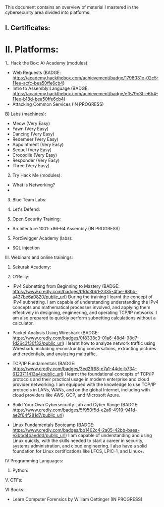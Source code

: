 This document contains an overview of material I mastered in the cybersecurity area divided into platforms:

## I. Certificates:

# II. Platforms:

1.. Hack the Box: 
A) Academy (modules):
- Web Requests (BADGE: https://academy.hackthebox.com/achievement/badge/1798031e-02c5-11ee-acfc-bea50ffe6cb4)
- Intro to Assembly Language (BADGE: https://academy.hackthebox.com/achievement/badge/ef579c3f-e6b4-11ee-b18d-bea50ffe6cb4)
- Attacking Common Services (IN PROGRESS)

B) Labs (machines):
- Meow (Very Easy)
- Fawn (Very Easy)
- Dancing (Very Easy)
- Redemeer (Very Easy)
- Appointment (Very Easy)
- Sequel (Very Easy)
- Crocodile (Very Easy)
- Responder (Very Easy)
- Three (Very Easy)

2. Try Hack Me (modules):
- What is Networking?
- 

3. Blue Team Labs: 

4. Let's Defend:

5. Open Security Training:
- Architecture 1001: x86-64 Assembly (IN PROGRESS)


5. PortSwigger Academy (labs):
- SQL injection


III. Webinars and online trainings:
1. Sekurak Academy:


2. O'Reilly:
- IPv4 Subnetting from Beginning to Mastery (BADGE: https://www.credly.com/badges/b1dc3bb1-2335-4fae-98bb-a437be6a0820/public_url)
During the training I learnt the concept of IPv4 subnetting. I am capable of understanding  understanding the IPv4 concepts and mathematical processes involved,
and applying them effectively in designing, engineering, and operating TCP/IP networks. I am also prepared to quickly perform subnetting calculations without a calculator.

- Packet Analysis Using Wireshark (BADGE: https://www.credly.com/badges/0f8338c3-01a6-48d4-98d7-1d26c3f30f32/public_url)
I learnt how to analyze network traffic using Wireshark, including reconstructing conversations, extracting pictures and credentials, and analyzing maltraffic.

- TCP/IP Fundamentals (BADGE: https://www.credly.com/badges/3ed2ff68-e7a1-44dc-b734-6123711413a4/public_url)
I learnt the foundational concepts of TCP/IP protocols and their practical usage in modern enterprise and cloud provider networking. 
I am equipped with the knowledge to use TCP/IP protocols in LANs, WANs, and on the global Internet, including with cloud providers like AWS, GCP, and Microsoft Azure.

- Build Your Own Cybersecurity Lab and Cyber Range (BADGE: https://www.credly.com/badges/5f950f5d-e2a6-4910-941d-ae2f64f281d7/public_url)

- Linux Fundamentals Bootcamp (BADGE: https://www.credly.com/badges/bb1402c4-2a05-42bb-baea-e3bbd4baeddd/public_url)
I am capable of understanding and using Linux quickly, with the skills needed to start a career in security, systems administration, and cloud engineering. 
I also have a solid foundation for Linux certifications like LFCS, LPIC-1, and Linux+.

IV Programming Languages:
1. Python:

V. CTFs:

VI Books:
- Learn Computer Forensics by William Oettinger (IN PROGRESS)
